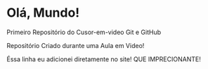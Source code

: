 # Olá, Mundo! 
 Primeiro Repositório do Cusor-em-video Git e GitHub

Repositório Criado durante uma Aula em Video!

Éssa linha eu adicionei diretamente no site! QUE IMPRECIONANTE!
